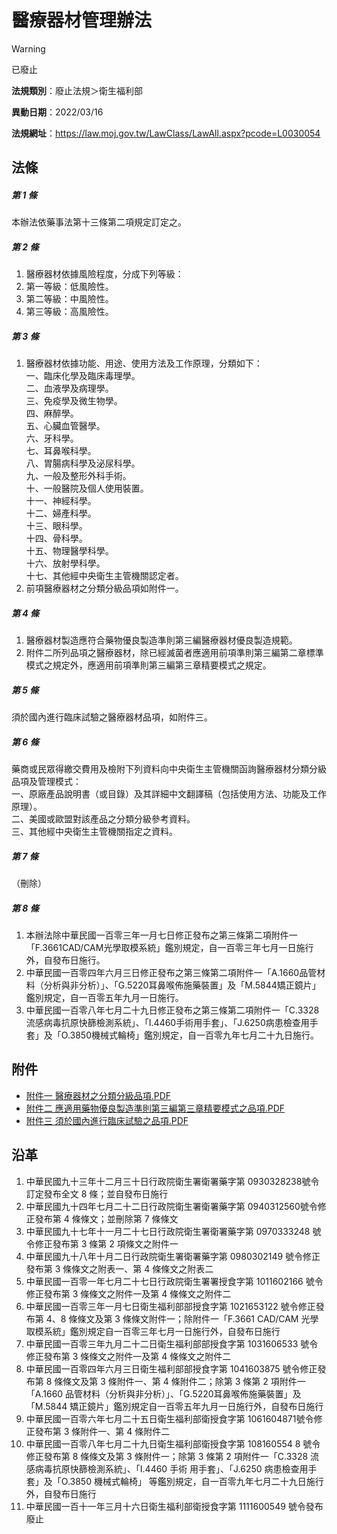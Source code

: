 # 醫療器材管理辦法


> [!WARNING]
> 已廢止


**法規類別**：廢止法規＞衛生福利部

**異動日期**：2022/03/16  

**法規網址**：https://law.moj.gov.tw/LawClass/LawAll.aspx?pcode=L0030054



## 法條
##### 第 1 條
本辦法依藥事法第十三條第二項規定訂定之。

##### 第 2 條
1. 醫療器材依據風險程度，分成下列等級：
1. 第一等級：低風險性。
1. 第二等級：中風險性。
1. 第三等級：高風險性。

##### 第 3 條
1. 醫療器材依據功能、用途、使用方法及工作原理，分類如下：  
一、臨床化學及臨床毒理學。  
二、血液學及病理學。  
三、免疫學及微生物學。  
四、麻醉學。  
五、心臟血管醫學。  
六、牙科學。  
七、耳鼻喉科學。  
八、胃腸病科學及泌尿科學。  
九、一般及整形外科手術。  
十、一般醫院及個人使用裝置。  
十一、神經科學。  
十二、婦產科學。  
十三、眼科學。  
十四、骨科學。  
十五、物理醫學科學。  
十六、放射學科學。  
十七、其他經中央衛生主管機關認定者。
1. 前項醫療器材之分類分級品項如附件一。

##### 第 4 條
1. 醫療器材製造應符合藥物優良製造準則第三編醫療器材優良製造規範。
1. 附件二所列品項之醫療器材，除已經滅菌者應適用前項準則第三編第二章標準模式之規定外，應適用前項準則第三編第三章精要模式之規定。

##### 第 5 條
須於國內進行臨床試驗之醫療器材品項，如附件三。

##### 第 6 條
藥商或民眾得繳交費用及檢附下列資料向中央衛生主管機關函詢醫療器材分類分級品項及管理模式：  
一、原廠產品說明書（或目錄）及其詳細中文翻譯稿（包括使用方法、功能及工作原理）。  
二、美國或歐盟對該產品之分類分級參考資料。  
三、其他經中央衛生主管機關指定之資料。

##### 第 7 條
（刪除）

##### 第 8 條
1. 本辦法除中華民國一百零三年一月七日修正發布之第三條第二項附件一「F.3661CAD/CAM光學取模系統」鑑別規定，自一百零三年七月一日施行外，自發布日施行。
1. 中華民國一百零四年六月三日修正發布之第三條第二項附件一「A.1660品管材料（分析與非分析）」、「G.5220耳鼻喉佈施藥裝置」及「M.5844矯正鏡片」鑑別規定，自一百零五年九月一日施行。
1. 中華民國一百零八年七月二十九日修正發布之第三條第二項附件一「C.3328流感病毒抗原快篩檢測系統」、「I.4460手術用手套」、「J.6250病患檢查用手套」及「O.3850機械式輪椅」鑑別規定，自一百零九年七月二十九日施行。
## 附件
* [附件一 醫療器材之分類分級品項.PDF](https://law.moj.gov.tw/LawClass/LawGetFile.ashx?FileId=0000252528)
* [附件二 應適用藥物優良製造準則第三編第三章精要模式之品項.PDF](https://law.moj.gov.tw/LawClass/LawGetFile.ashx?FileId=0000201661)
* [附件三 須於國內進行臨床試驗之品項.PDF](https://law.moj.gov.tw/LawClass/LawGetFile.ashx?FileId=0000022130)
## 沿革
1. 中華民國九十三年十二月三十日行政院衛生署衛署藥字第 0930328238號令訂定發布全文 8  條；並自發布日施行
1. 中華民國九十四年七月二十二日行政院衛生署衛署藥字第 0940312560號令修正發布第 4  條條文；並刪除第 7  條條文
1. 中華民國九十七年十一月二十七日行政院衛生署衛署藥字第 0970333248 號令修正發布第 3  條第 2  項條文之附件一
1. 中華民國九十八年十月二日行政院衛生署衛署藥字第 0980302149 號令修正發布第 3  條條文之附表一、第 4  條條文之附表二
1. 中華民國一百零一年七月二十七日行政院衛生署署授食字第 1011602166 號令修正發布第 3  條條文之附件一及第 4  條條文之附件二
1. 中華民國一百零三年一月七日衛生福利部部授食字第 1021653122 號令修正發布第 4、8 條條文及第 3  條條文附件一；除附件一「F.3661 CAD/CAM  光學取模系統」鑑別規定自一百零三年七月一日施行外，自發布日施行
1. 中華民國一百零三年九月二十二日衛生福利部部授食字第 1031606533 號令修正發布第 3  條條文之附件一及第 4  條條文之附件二      
1. 中華民國一百零四年六月三日衛生福利部部授食字第 1041603875 號令修正發布第 8  條條文及第 3  條附件一、第 4  條附件二；除第 3  條第 2  項附件一「A.1660  品管材料（分析與非分析）」、「G.5220耳鼻喉佈施藥裝置」及「M.5844  矯正鏡片」鑑別規定自一百零五年九月一日施行外，自發布日施行
1. 中華民國一百零六年七月二十五日衛生福利部衛授食字第 1061604871號令修正發布第 3  條附件一、第 4  條附件二
1.  中華民國一百零八年七月二十九日衛生福利部衛授食字第 108160554  8 號令修正發布第 8  條條文及第 3  條附件一；除第 3  條第 2    項附件一「C.3328  流感病毒抗原快篩檢測系統」、「I.4460  手術  用手套」、「J.6250  病患檢查用手套」及「O.3850  機械式輪椅」  等鑑別規定，自一百零九年七月二十九日施行外，自發布日施行
1.  中華民國一百十一年三月十六日衛生福利部衛授食字第 1111600549  號令發布廢止
